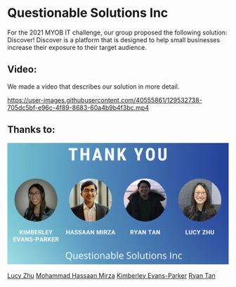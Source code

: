 # Questionable Solutions Inc
For the 2021 MYOB IT challenge, our group proposed the following solution: Discover! Discover is a platform that is designed to help small businesses increase their exposure to their target audience. 

## Video:
We made a video that describes our solution in more detail.

https://user-images.githubusercontent.com/40555861/129532738-705dc5bf-e96c-4f89-8683-60a4b9b4f3bc.mp4

## Thanks to:
![Group Photo](/ThankYou.PNG)

[Lucy Zhu](https://www.linkedin.com/in/lucyzhu613/)
[Mohammad Hassaan Mirza](https://www.linkedin.com/in/mohammad-mirza/)
[Kimberley Evans-Parker](https://www.linkedin.com/in/kimberleyevans-parker/)
[Ryan Tan](https://www.linkedin.com/in/rtan18/)